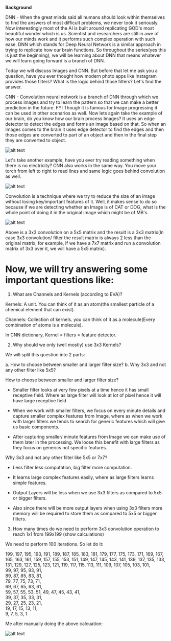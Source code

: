 **Background**

DNN - When the great minds said all humans should look within themselves to find the answers of most difficult problems, we never took it seriously. Now interestingly most of the AI is built around replicating GOD's most beautiful wonder which is us. Scientist and researchers are still in awe of how our minds work and it performs such complex operation with such ease. DNN which stands for Deep Neural Network is a similar approach in trying to replicate how our brain functions. So throughout the series(yes this is just the beginning), we will be learning about DNN that means whatever we will learn going forward is a branch of DNN.

Today we will discuss Images and CNN. But before that let me ask you a question, have you ever thought how modern photo apps like Instagram provides those filters? What is the logic behind those filters? Let's find the answer.

CNN - Convolution neural network is a branch of DNN through which we process images and try to learn the pattern so that we can make a better prediction in the future. FYI Though it is famous for Image progressing it can be used in other scenarios as well. Now lets again take the example of our brain, do you know how our brain process Images? It uses an edge detector to detect the edges and forms an image based on that. So when an Images comes to the brain it uses edge detector to find the edges and then those edges are converted to part of an object and then in the final step they are converted to object.

![alt text](https://ujwlkarn.files.wordpress.com/2016/08/screen-shot-2016-08-10-at-12-58-30-pm.png)

Let's take another example, have you ever try reading something when there is no electricity? CNN also works in the same way. You move your torch from left to right to read lines and same logic goes behind convolution as well.

![alt text](https://thumbs.gfycat.com/PresentGreedyHornshark-size_restricted.gif) 

Convolution is a technique where we try to reduce the size of an image without losing key/important features of it. Well, it makes sense to do so because if we are detecting whether an Image is of CAT or DOG, what is the whole point of doing it in the original image which might be of MB's.

![alt text](https://i.stack.imgur.com/9Iu89.gif)

Above is a 3x3 convolution on a 5x5 matrix and the result is a 3x3 matrix(In case 3x3 convolution/ filter the result matrix is always 2 less than the original matrix, for example, if we have a 7x7 matrix and run a convolution matrix of 3x3 over it, we will have a 5x5 matrix).

# Now, we will try answering some important questions like:

1. What are Channels and Kernels (according to EVA)?

Kernels: A unit. You can think of it as an atom(the smallest particle of a chemical element that can exist). 

Channels: Collection of kernels. you can think of it as a molecule(Every combination of atoms is a molecule).

In CNN dictionary, Kernel = filters = feature detector.

2. Why should we only (well mostly) use 3x3 Kernels?

We will split this question into 2 parts:

a. How to choose between smaller and larger filter size?
b. Why 3x3 and not any other filter like 5x5?

How to choose between smaller and larger filter size?

* Smaller filter looks at very few pixels at a time hence it has small receptive field. Where as large filter will look at lot of pixel hence it will have large receptive field

* When we work with smaller filters, we focus on every minute details and capture smaller complex features from Image, where as when we work with larger filters we tends to search for generic features which will give us basic components.

* After capturing smaller/ minute features from Image we can make use of them later in the processing. We loose this benefit with large filters as they focus on generics not specific features.

Why 3x3 and not any other filter like 5x5 or 7x7?

* Less filter less computation, big filter more computation.

* It learns large complex features easily, where as large filters learns simple features. 

* Output Layers will be less when we use 3x3 filters as compared to 5x5 or bigger filters. 

* Also since there will be more output layers when using 3x3 filters more memory will be required to store them as compared to 5x5 or bigger filters. 

3. How many times do we need to perform 3x3 convolution operation to reach 1x1 from 199x199 (show calculations)

We need to perform 100 iterations. So let do it:

199, 197, 195, 193, 191, 
189, 187, 185, 183, 181, 
179, 177, 175, 173, 171, 
169, 167, 165, 163, 161, 
159, 157, 155, 153, 151, 
149, 147, 145, 143, 141, 
139, 137, 135, 133, 131, 
129, 127, 125, 123, 121, 
119, 117, 115, 113, 111, 
109, 107, 105, 103, 101,  
 99,  97,  95,  93,  91,  
 89,  87,  85,  83,  81,  
 79,  77,  75,  73,  71,  
 69,  67,  65,  63,  61,  
 59,  57,  55,  53,  51, 
 49,  47,  45,  43,  41,  
 39,  37,  35,  33,  31,  
 29,  27,  25,  23,  21,  
 19,  17,  15,  13,  11,   
 9,   7,   5,   3,   1
 


Me after manually doing the above calcuation:


 
![alt text](https://media.giphy.com/media/FoH28ucxZFJZu/giphy.gif)
